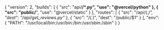 {
    "version": 2,
    "builds": [
      {
        "src": "api/**/*.py",
        "use": "@vercel/python"
      },
      {
        "src": "public/**",
        "use": "@vercel/static"
      }
    ],
    "routes": [
      {
        "src": "/api/(.*)",
        "dest": "/api/get_reviews.py"
      },
      {
        "src": "/(.*)",
        "dest": "/public/$1"
      }
    ],
    "env": {
      "PATH": "/usr/local/bin:/usr/bin:/bin:/usr/sbin:/sbin"
    }
  }